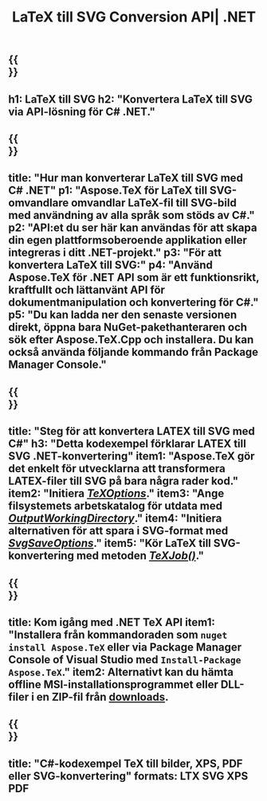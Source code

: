 ﻿---
translation: true
template: /_templates/_conversion-child-net.md
title: LaTeX till SVG Conversion API| .NET
description: LaTeX till SVG-konverteringsfunktion. Integrera detta lokala .NET-bibliotek i ditt projekt eller använd plattformsoberoende applikationer för att konvertera LaTeX till SVG.
keywords: latex till svg api net, latex2svg integrera c#
url: /net/conversion/latex-to-svg/
family: tex
platformtag: net
feature: conversion
informat: LATEX
outformat: SVG
otherformats: BMP PNG JPEG TIFF PDF XPS
---

{{<section banner>}}
---
h1: LaTeX till SVG
h2: "Konvertera LaTeX till SVG via API-lösning för C# .NET."
---

{{<section overview>}}
---
title: "Hur man konverterar LaTeX till SVG med C# .NET"
p1: "Aspose.TeX för LaTeX till SVG-omvandlare omvandlar LaTeX-fil till SVG-bild med användning av alla språk som stöds av C#."
p2: "API:et du ser här kan användas för att skapa din egen plattformsoberoende applikation eller integreras i ditt .NET-projekt."
p3: "För att konvertera LaTeX till SVG:"
p4: "Använd Aspose.TeX för .NET API som är ett funktionsrikt, kraftfullt och lättanvänt API för dokumentmanipulation och konvertering för C#."
p5: "Du kan ladda ner den senaste versionen direkt, öppna bara NuGet-pakethanteraren och sök efter Aspose.TeX.Cpp och installera. Du kan också använda följande kommando från Package Manager Console."
---

{{<section feature1>}}
---
title: "Steg för att konvertera LATEX till SVG med C#"
h3: "Detta kodexempel förklarar LATEX till SVG .NET-konvertering"
item1: "Aspose.TeX gör det enkelt för utvecklarna att transformera LATEX-filer till SVG på bara några rader kod."
item2: "Initiera [*TeXOptions*](https://reference.aspose.com/tex/net/aspose.tex/texoptions/)."
item3: "Ange filsystemets arbetskatalog för utdata med [*OutputWorkingDirectory*](https://reference.aspose.com/tex/net/aspose.tex/texoptions/outputworkingdirectory/)."
item4: "Initiera alternativen för att spara i SVG-format med [*SvgSaveOptions*](https://reference.aspose.com/tex/net/aspose.tex.presentation.image/svgsaveoptions/)."
item5: "Kör LaTeX till SVG-konvertering med metoden [*TeXJob()*](https://reference.aspose.com/tex/net/aspose.tex/texjob/)."
---

{{<section feature2>}}
---
title: Kom igång med .NET TeX API
item1: "Installera från kommandoraden som ```nuget install Aspose.TeX``` eller via Package Manager Console of Visual Studio med ```Install-Package Aspose.TeX```."
item2: Alternativt kan du hämta offline MSI-installationsprogrammet eller DLL-filer i en ZIP-fil från [downloads](https://releases.aspose.com/tex/net).
---

{{<section widget>}}
---
title: "C#-kodexempel TeX till bilder, XPS, PDF eller SVG-konvertering"
formats: LTX SVG XPS PDF
---